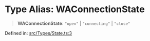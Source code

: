 # Type Alias: WAConnectionState

> **WAConnectionState**: `"open"` \| `"connecting"` \| `"close"`

Defined in: [src/Types/State.ts:3](https://github.com/Fokusdotid/Baileys/blob/abcb8d9f2160683543784d4a7641ec0f8c55ed7e/src/Types/State.ts#L3)

